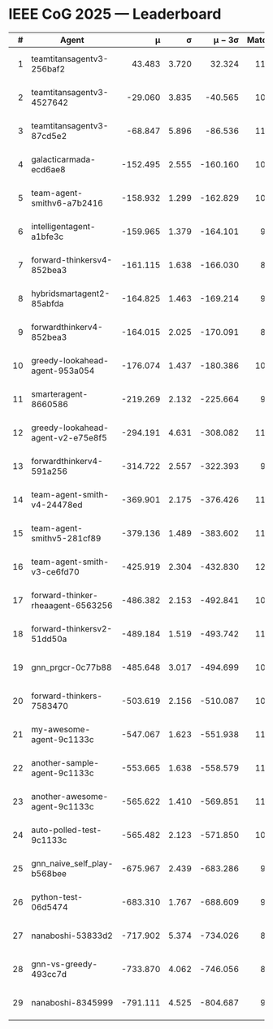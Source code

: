 # IEEE CoG 2025 — Leaderboard

| # | Agent | μ | σ | μ − 3σ | Matches | Updated |
|---:|---|---:|---:|---:|---:|---|
| 1 | teamtitansagentv3-256baf2 | 43.483 | 3.720 | 32.324 | 11260 | 2025-08-21 07:11 |
| 2 | teamtitansagentv3-4527642 | -29.060 | 3.835 | -40.565 | 10434 | 2025-08-21 07:11 |
| 3 | teamtitansagentv3-87cd5e2 | -68.847 | 5.896 | -86.536 | 11846 | 2025-08-21 07:11 |
| 4 | galacticarmada-ecd6ae8 | -152.495 | 2.555 | -160.160 | 10740 | 2025-08-21 07:11 |
| 5 | team-agent-smithv6-a7b2416 | -158.932 | 1.299 | -162.829 | 10640 | 2025-08-21 07:11 |
| 6 | intelligentagent-a1bfe3c | -159.965 | 1.379 | -164.101 | 9110 | 2025-08-21 07:11 |
| 7 | forward-thinkersv4-852bea3 | -161.115 | 1.638 | -166.030 | 8941 | 2025-08-21 07:11 |
| 8 | hybridsmartagent2-85abfda | -164.825 | 1.463 | -169.214 | 9707 | 2025-08-21 07:11 |
| 9 | forwardthinkerv4-852bea3 | -164.015 | 2.025 | -170.091 | 8826 | 2025-08-21 07:11 |
| 10 | greedy-lookahead-agent-953a054 | -176.074 | 1.437 | -180.386 | 10668 | 2025-08-21 07:11 |
| 11 | smarteragent-8660586 | -219.269 | 2.132 | -225.664 | 9604 | 2025-08-21 07:11 |
| 12 | greedy-lookahead-agent-v2-e75e8f5 | -294.191 | 4.631 | -308.082 | 11048 | 2025-08-21 07:11 |
| 13 | forwardthinkerv4-591a256 | -314.722 | 2.557 | -322.393 | 9446 | 2025-08-21 07:11 |
| 14 | team-agent-smith-v4-24478ed | -369.901 | 2.175 | -376.426 | 11662 | 2025-08-21 07:11 |
| 15 | team-agent-smithv5-281cf89 | -379.136 | 1.489 | -383.602 | 11540 | 2025-08-21 07:11 |
| 16 | team-agent-smith-v3-ce6fd70 | -425.919 | 2.304 | -432.830 | 12142 | 2025-08-21 07:11 |
| 17 | forward-thinker-rheaagent-6563256 | -486.382 | 2.153 | -492.841 | 10600 | 2025-08-21 07:11 |
| 18 | forward-thinkersv2-51dd50a | -489.184 | 1.519 | -493.742 | 11120 | 2025-08-21 07:11 |
| 19 | gnn_prgcr-0c77b88 | -485.648 | 3.017 | -494.699 | 10030 | 2025-08-21 07:11 |
| 20 | forward-thinkers-7583470 | -503.619 | 2.156 | -510.087 | 10380 | 2025-08-21 07:11 |
| 21 | my-awesome-agent-9c1133c | -547.067 | 1.623 | -551.938 | 11300 | 2025-08-21 07:11 |
| 22 | another-sample-agent-9c1133c | -553.665 | 1.638 | -558.579 | 11000 | 2025-08-21 07:11 |
| 23 | another-awesome-agent-9c1133c | -565.622 | 1.410 | -569.851 | 11600 | 2025-08-21 07:11 |
| 24 | auto-polled-test-9c1133c | -565.482 | 2.123 | -571.850 | 10500 | 2025-08-21 07:11 |
| 25 | gnn_naive_self_play-b568bee | -675.967 | 2.439 | -683.286 | 9000 | 2025-08-21 07:11 |
| 26 | python-test-06d5474 | -683.310 | 1.767 | -688.609 | 9170 | 2025-08-21 07:11 |
| 27 | nanaboshi-53833d2 | -717.902 | 5.374 | -734.026 | 8590 | 2025-08-21 07:11 |
| 28 | gnn-vs-greedy-493cc7d | -733.870 | 4.062 | -746.056 | 8940 | 2025-08-21 07:11 |
| 29 | nanaboshi-8345999 | -791.111 | 4.525 | -804.687 | 9350 | 2025-08-21 07:11 |
